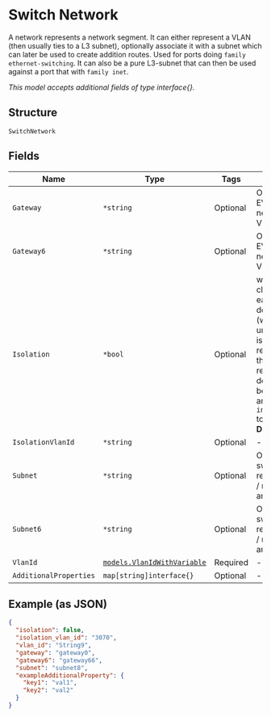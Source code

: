 
# Switch Network

A network represents a network segment. It can either represent a VLAN (then usually ties to a L3 subnet), optionally associate it with a subnet which can later be used to create addition routes. Used for ports doing `family ethernet-switching`. It can also be a pure L3-subnet that can then be used against a port that with `family inet`.

*This model accepts additional fields of type interface{}.*

## Structure

`SwitchNetwork`

## Fields

| Name | Type | Tags | Description |
|  --- | --- | --- | --- |
| `Gateway` | `*string` | Optional | Only required for EVPN-VXLAN networks, IPv4 Virtual Gateway |
| `Gateway6` | `*string` | Optional | Only required for EVPN-VXLAN networks, IPv6 Virtual Gateway |
| `Isolation` | `*bool` | Optional | whether to stop clients to talk to each other, default is false (when enabled, a unique isolation_vlan_id is required). NOTE: this features requires uplink device to also a be Juniper device and `inter_switch_link` to be set<br>**Default**: `false` |
| `IsolationVlanId` | `*string` | Optional | - |
| `Subnet` | `*string` | Optional | Optional for pure switching, required when L3 / routing features are used |
| `Subnet6` | `*string` | Optional | Optional for pure switching, required when L3 / routing features are used |
| `VlanId` | [`models.VlanIdWithVariable`](../../doc/models/containers/vlan-id-with-variable.md) | Required | - |
| `AdditionalProperties` | `map[string]interface{}` | Optional | - |

## Example (as JSON)

```json
{
  "isolation": false,
  "isolation_vlan_id": "3070",
  "vlan_id": "String9",
  "gateway": "gateway0",
  "gateway6": "gateway66",
  "subnet": "subnet8",
  "exampleAdditionalProperty": {
    "key1": "val1",
    "key2": "val2"
  }
}
```

